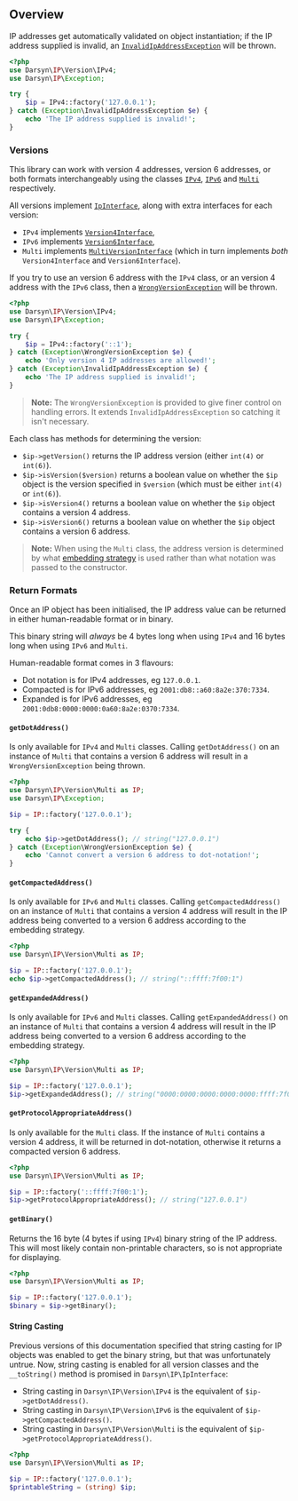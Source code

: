 ## Overview

IP addresses get automatically validated on object instantiation; if the IP
address supplied is invalid, an [`InvalidIpAddressException`](../src/Exception/InvalidIpAddressException.php)
will be thrown.

```php
<?php
use Darsyn\IP\Version\IPv4;
use Darsyn\IP\Exception;

try {
    $ip = IPv4::factory('127.0.0.1');
} catch (Exception\InvalidIpAddressException $e) {
    echo 'The IP address supplied is invalid!';
}
```

### Versions

This library can work with version 4 addresses, version 6 addresses, or both formats
interchangeably using the classes [`IPv4`](../src/Version/IPv4.php),
[`IPv6`](../src/Version/IPv6.php) and [`Multi`](../src/Version/Multi.php) respectively.

All versions implement [`IpInterface`](../src/IpInterface.php), along with extra interfaces for each version:
- `IPv4` implements [`Version4Interface`](../src/Version/Version4Interface.php),
- `IPv6` implements [`Version6Interface`](../src/Version/Version6Interface.php),
- `Multi` implements [`MultiVersionInterface`](../src/Version/MultiVersionInterface.php)
  (which in turn implements *both* `Version4Interface` and `Version6Interface`).

If you try to use an version 6 address with the `IPv4` class, or an version 4 address with
the `IPv6` class, then a [`WrongVersionException`](../src/Exception/WrongVersionException.php)
will be thrown.

```php
<?php
use Darsyn\IP\Version\IPv4;
use Darsyn\IP\Exception;

try {
    $ip = IPv4::factory('::1');
} catch (Exception\WrongVersionException $e) {
    echo 'Only version 4 IP addresses are allowed!';
} catch (Exception\InvalidIpAddressException $e) {
    echo 'The IP address supplied is invalid!';
}
```

> **Note:** The `WrongVersionException` is provided to give finer control on
> handling errors. It extends `InvalidIpAddressException` so catching it isn't
> necessary.

Each class has methods for determining the version:

- `$ip->getVersion()` returns the IP address version (either `int(4)` or `int(6)`). 
- `$ip->isVersion($version)` returns a boolean value on whether the `$ip` object
  is the version specified in `$version` (which must be either `int(4)` or `int(6)`).
- `$ip->isVersion4()` returns a boolean value on whether the `$ip` object contains a version 4 address.
- `$ip->isVersion6()` returns a boolean value on whether the `$ip` object contains a version 6 address.

> **Note:** When using the `Multi` class, the address version is determined by
> what [embedding strategy](./strategies.md) is used rather than what notation
> was passed to the constructor.

### Return Formats

Once an IP object has been initialised, the IP address value can be returned in either
human-readable format or in binary.

This binary string will *always* be 4 bytes long when using `IPv4` and 16 bytes
long when using `IPv6` and `Multi`.

Human-readable format comes in 3 flavours:
- Dot notation is for IPv4 addresses, eg `127.0.0.1`.
- Compacted is for IPv6 addresses, eg `2001:db8::a60:8a2e:370:7334`.
- Expanded is for IPv6 addresses, eg `2001:0db8:0000:0000:0a60:8a2e:0370:7334`.

#### `getDotAddress()`

Is only available for `IPv4` and `Multi` classes. Calling `getDotAddress()` on
an instance of `Multi` that contains a version 6 address will result in a
`WrongVersionException` being thrown.

```php
<?php
use Darsyn\IP\Version\Multi as IP;
use Darsyn\IP\Exception;

$ip = IP::factory('127.0.0.1');

try {
    echo $ip->getDotAddress(); // string("127.0.0.1")
} catch (Exception\WrongVersionException $e) {
    echo 'Cannot convert a version 6 address to dot-notation!';
}
```

#### `getCompactedAddress()`

Is only available for `IPv6` and `Multi` classes. Calling `getCompactedAddress()`
on an instance of `Multi` that contains a version 4 address will result in the IP
address being converted to a version 6 address according to the embedding strategy.

```php
<?php
use Darsyn\IP\Version\Multi as IP;

$ip = IP::factory('127.0.0.1');
echo $ip->getCompactedAddress(); // string("::ffff:7f00:1")
```

#### `getExpandedAddress()`

Is only available for `IPv6` and `Multi` classes. Calling `getExpandedAddress()`
on an instance of `Multi` that contains a version 4 address will result in the IP
address being converted to a version 6 address according to the embedding strategy.

```php
<?php
use Darsyn\IP\Version\Multi as IP;

$ip = IP::factory('127.0.0.1');
$ip->getExpandedAddress(); // string("0000:0000:0000:0000:0000:ffff:7f00:0001")
```

#### `getProtocolAppropriateAddress()`

Is only available for the `Multi` class. If the instance of `Multi` contains a
version 4 address, it will be returned in dot-notation, otherwise it returns a
compacted version 6 address.

```php
<?php
use Darsyn\IP\Version\Multi as IP;

$ip = IP::factory('::ffff:7f00:1');
$ip->getProtocolAppropriateAddress(); // string("127.0.0.1")
```

#### `getBinary()`

Returns the 16 byte (4 bytes if using `IPv4`) binary string of the IP address.
This will most likely contain non-printable characters, so is not appropriate
for displaying. 

```php
<?php
use Darsyn\IP\Version\Multi as IP;

$ip = IP::factory('127.0.0.1');
$binary = $ip->getBinary();
```

#### String Casting

Previous versions of this documentation specified that string casting for IP objects
was enabled to get the binary string, but that was unfortunately untrue. Now, string
casting is enabled for all version classes and the `__toString()` method is promised
in `Darsyn\IP\IpInterface`:

- String casting in `Darsyn\IP\Version\IPv4` is the equivalent of `$ip->getDotAddress()`.
- String casting in `Darsyn\IP\Version\IPv6` is the equivalent of `$ip->getCompactedAddress()`.
- String casting in `Darsyn\IP\Version\Multi` is the equivalent of `$ip->getProtocolAppropriateAddress()`.

```php
<?php
use Darsyn\IP\Version\Multi as IP;

$ip = IP::factory('127.0.0.1');
$printableString = (string) $ip;
```
